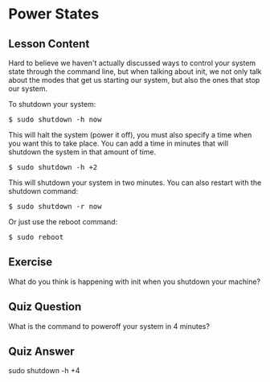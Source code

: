 # Power States

## Lesson Content

Hard to believe we haven't actually discussed ways to control your system state through the command line, but when talking about init, we not only talk about the modes that get us starting our system, but also the ones that stop our system.

To shutdown your system:

<pre>$ sudo shutdown -h now</pre>

This will halt the system (power it off), you must also specify a time when you want this to take place. You can add a time in minutes that will shutdown the system in that amount of time.

<pre>$ sudo shutdown -h +2</pre>

This will shutdown your system in two minutes. You can also restart with the shutdown command:

<pre>$ sudo shutdown -r now</pre>

Or just use the reboot command:

<pre>$ sudo reboot</pre>

## Exercise

What do you think is happening with init when you shutdown your machine?

## Quiz Question

What is the command to poweroff your system in 4 minutes?

## Quiz Answer

sudo shutdown -h +4